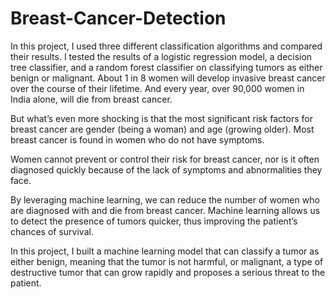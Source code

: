 # Breast-Cancer-Detection
In this project, I used three different classification algorithms and compared their results. I tested the results of a logistic regression model, a decision tree classifier, and a random forest classifier on classifying tumors as either benign or malignant.
About 1 in 8 women will develop invasive breast cancer over the course of their lifetime. And every year, over 90,000 women in India alone, will die from breast cancer.

But what’s even more shocking is that the most significant risk factors for breast cancer are gender (being a woman) and age (growing older). Most breast cancer is found in women who do not have symptoms.

Women cannot prevent or control their risk for breast cancer, nor is it often diagnosed quickly because of the lack of symptoms and abnormalities they face.

By leveraging machine learning, we can reduce the number of women who are diagnosed with and die from breast cancer. Machine learning allows us to detect the presence of tumors quicker, thus improving the patient’s chances of survival.

In this project, I built a machine learning model that can classify a tumor as either benign, meaning that the tumor is not harmful, or malignant, a type of destructive tumor that can grow rapidly and proposes a serious threat to the patient.
